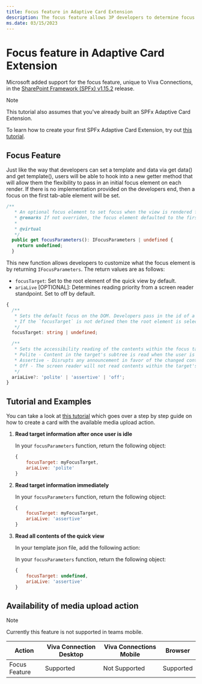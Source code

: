 ```yaml
---
title: Focus feature in Adaptive Card Extension
description: The focus feature allows 3P developers to determine focus of elements in the Quick View. 
ms.date: 03/15/2023
---
```

# Focus feature in Adaptive Card Extension

Microsoft added support for the focus feature, unique to Viva Connections, in the [SharePoint Framework (SPFx) v1.15.2](../../../../release-1.15.2.md) release.

> [!NOTE]
> This tutorial also assumes that you've already built an SPFx Adaptive Card Extension.
>
> To learn how to create your first SPFx Adaptive Card Extension, try out [this tutorial](../../../get-started/build-first-sharepoint-adaptive-card-extension.md).

## Focus Feature

Just like the way that developers can set a template and data via get data() and get template(), users will be able to hook into a new getter method that will allow them the flexibility to pass in an initial focus element on each render. If there is no implementation provided on the developers end, then a focus on the first tab-able element will be set.

```typescript
/**
   * An optional focus element to set focus when the view is rendered for accessibility purposes.
   * @remarks If not overriden, the focus element defaulted to the first actionable element of the quick view.
   *
   * @virtual
   */
  public get focusParameters(): IFocusParameters | undefined {
    return undefined;
  }
```

This new function allows developers to customize what the focus element is by returning `IFocusParameters`. The return values are as follows:

- `focusTarget`: Set to the root element of the quick view by default.
- `ariaLive` [OPTIONAL]: Determines reading priority from a screen reader standpoint. Set to off by default.

```typescript
{
  /**
   * Sets the default focus on the DOM. Developers pass in the id of a unique element that is to attain focus within a quick view.
   * If the `focusTarget` is not defined then the root element is selected.
   */
  focusTarget: string | undefined;

  /**
   * Sets the accessibility reading of the contents within the focus target.
   * Polite - Content in the target's subtree is read when the user is idle.
   * Assertive - Disrupts any announcement in favor of the changed contents within the target's subtree.
   * Off - The screen reader will not read contents within the target's subtree.
   */
  ariaLive?: 'polite' | 'assertive' | 'off';
}
```

## Tutorial and Examples

You can take a look at [this tutorial](./MediaUploadTutorial.md) which goes over a step by step guide on how to create a card with the available media upload action.

1. **Read target information after once user is idle**

    In your `focusParameters` function, return the following object:

    ```javascript
    {
        focusTarget: myFocusTarget,
        ariaLive: 'polite'
    }
    ```

1. **Read target information immediately**

    In your `focusParameters` function, return the following object:

    ```javascript
    {
        focusTarget: myFocusTarget,
        ariaLive: 'assertive'
    }
    ```

1. **Read all contents of the quick view**

    In your template json file, add the following action:

    In your `focusParameters` function, return the following object:

    ```javascript
    {
        focusTarget: undefined,
        ariaLive: 'assertive'
    }
    ```

## Availability of media upload action

> [!NOTE]
> Currently this feature is not supported in teams mobile.

   Action     | Viva Connection Desktop | Viva Connections Mobile |  Browser
------------- | ----------------------- | ----------------------- | ---------
Focus Feature | Supported               | Not Supported           | Supported
